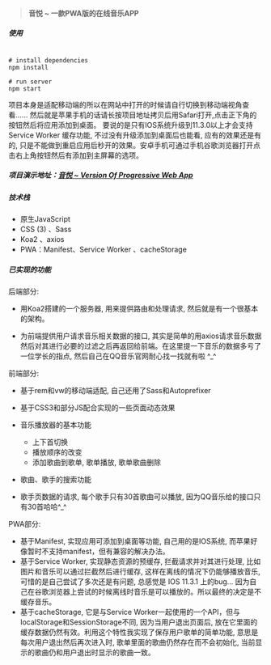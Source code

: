 > #### 音悦 ~ 一款PWA版的在线音乐APP
##### 使用
````

# install dependencies
npm install

# run server
npm start

````

项目本身是适配移动端的所以在网站中打开的时候请自行切换到移动端视角查看...... 然后就是苹果手机的话请长按项目地址拷贝后用Safari打开,点击正下角的按钮然后将应用添加到桌面。 要说的是只有IOS系统升级到11.3.0以上才会支持 Service Worker 缓存功能, 不过没有升级添加到桌面后也能看, 应有的效果还是有的, 只是不能做到重启应用后秒开的效果。安卓手机可通过手机谷歌浏览器打开点击右上角按钮然后有添加到主屏幕的选项。

##### 项目演示地址：[音悦 ~ Version Of Progressive Web App](https://cosmos-alien.com:443)

##### 技术栈

* 原生JavaScript
* CSS (3) 、Sass
* Koa2 、axios
* PWA：Manifest、Service Worker 、cacheStorage

##### 已实现的功能

后端部分: 

* 用Koa2搭建的一个服务器, 用来提供路由和处理请求, 然后就是有一个很基本的架构。

* 为前端提供用户请求音乐相关数据的接口, 其实是简单的用axios请求音乐数据然后对其进行必要的过滤之后再返回给前端。在这里提一下音乐的数据多亏了一位学长的指点, 然后自己在QQ音乐官网耐心找一找就有啦 ^_^

前端部分: 

* 基于rem和vw的移动端适配, 自己还用了Sass和Autoprefixer

* 基于CSS3和部分JS配合实现的一些页面动态效果
* 音乐播放器的基本功能
  * 上下首切换
  * 播放顺序的改变
  * 添加歌曲到歌单, 歌单播放, 歌单歌曲删除
* 歌曲、歌手的搜索功能
* 歌手页数据的请求, 每个歌手只有30首歌曲可以播放, 因为QQ音乐给的接口只有30首哈哈^_^

PWA部分: 

* 基于Manifest, 实现应用可添加到桌面等功能, 自己用的是IOS系统, 而苹果好像暂时不支持manifest，但有兼容的解决办法。
* 基于Service Worker, 实现静态资源的预缓存, 拦截请求并对其进行处理, 比如图片和音乐可以通过拦截然后进行缓存, 这样在离线的情况下仍能够播放音乐, 可惜的是自己尝试了多次还是有问题, 总感觉是 IOS 11.3.1 上的bug... 因为自己在谷歌浏览器上尝试的时候离线时音乐是可以播放的。所以最终的决定是不缓存音乐。
* 基于cacheStorage, 它是与Service Worker一起使用的一个API，但与localStorage和SessionStorage不同, 因为当用户退出页面后, 放在它里面的缓存数据仍然有效。利用这个特性我实现了保存用户歌单的简单功能, 意思是每次用户退出然后再次进入时, 歌单里面的歌曲仍然存在而不会初始化, 当前显示的歌曲仍和用户退出时显示的歌曲一致。
